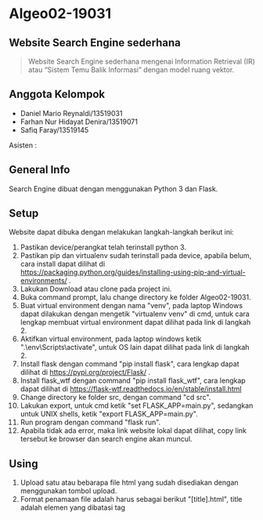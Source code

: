 # Algeo02-19031
## Website Search Engine sederhana
> Website Search Engine sederhana mengenai Information Retrieval (IR) atau “Sistem Temu Balik Informasi” dengan model ruang vektor.

## Anggota Kelompok
* Daniel Mario Reynaldi/13519031
* Farhan Nur Hidayat Denira/13519071
* Safiq Faray/13519145

Asisten :

## General Info
Search Engine dibuat dengan menggunakan Python 3 dan Flask.

## Setup
Website dapat dibuka dengan melakukan langkah-langkah berikut ini:
1. Pastikan device/perangkat telah terinstall python 3.
2. Pastikan pip dan virtualenv sudah terinstall pada device, apabila belum, cara install dapat dilihat di https://packaging.python.org/guides/installing-using-pip-and-virtual-environments/ .
3. Lakukan Download atau clone pada project ini.
4. Buka command prompt, lalu change directory ke folder Algeo02-19031.
5. Buat virtual environment dengan nama "venv", pada laptop Windows dapat dilakukan dengan mengetik "virtualenv venv" di cmd, untuk cara lengkap membuat virtual environment dapat dilihat pada link di langkah 2.
6. Aktifkan virtual environment, pada laptop windows ketik ".\env\Scripts\activate", untuk OS lain dapat dilihat pada link di langkah 2.
7. Install flask dengan command "pip install flask", cara lengkap dapat dilihat di https://pypi.org/project/Flask/ .
8. Install flask_wtf dengan command "pip install flask_wtf", cara lengkap dapat dilihat di https://flask-wtf.readthedocs.io/en/stable/install.html
9. Change directory ke folder src, dengan command "cd src".
10. Lakukan export, untuk cmd ketik "set FLASK_APP=main.py", sedangkan untuk UNIX shells, ketik "export FLASK_APP=main.py".
11. Run program dengan command "flask run".
12. Apabila tidak ada error, maka link website lokal dapat dilihat, copy link tersebut ke browser dan search engine akan muncul.

## Using
1. Upload satu atau bebarapa file html yang sudah disediakan dengan menggunakan tombol upload.
2. Format penamaan file adalah harus sebagai berikut "[title].html", title adalah elemen yang dibatasi tag <title> di file html, tanpa tanda "[]".
3. Masukkan keyword yang ingin dicari pada Search bar, lalu tekan tombol search.
4. Akan muncul list laman website terurut berdasarkan kerelevanan antara website dan search query, serta Term Table.
5. Pilih laman web yang ingin dibaca.

## Features
* Search engine
* Document uploader
* Term Table
* Halaman Perihal
